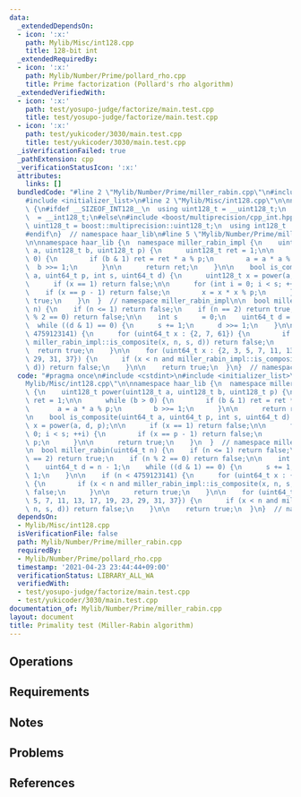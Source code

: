 ```yaml
---
data:
  _extendedDependsOn:
  - icon: ':x:'
    path: Mylib/Misc/int128.cpp
    title: 128-bit int
  _extendedRequiredBy:
  - icon: ':x:'
    path: Mylib/Number/Prime/pollard_rho.cpp
    title: Prime factorization (Pollard's rho algorithm)
  _extendedVerifiedWith:
  - icon: ':x:'
    path: test/yosupo-judge/factorize/main.test.cpp
    title: test/yosupo-judge/factorize/main.test.cpp
  - icon: ':x:'
    path: test/yukicoder/3030/main.test.cpp
    title: test/yukicoder/3030/main.test.cpp
  _isVerificationFailed: true
  _pathExtension: cpp
  _verificationStatusIcon: ':x:'
  attributes:
    links: []
  bundledCode: "#line 2 \"Mylib/Number/Prime/miller_rabin.cpp\"\n#include <cstdint>\n\
    #include <initializer_list>\n#line 2 \"Mylib/Misc/int128.cpp\"\n\nnamespace haar_lib\
    \ {\n#ifdef __SIZEOF_INT128__\n  using uint128_t = __uint128_t;\n  using int128_t\
    \  = __int128_t;\n#else\n#include <boost/multiprecision/cpp_int.hpp>\n  using\
    \ uint128_t = boost::multiprecision::uint128_t;\n  using int128_t  = boost::multiprecision::int128_t;\n\
    #endif\n}  // namespace haar_lib\n#line 5 \"Mylib/Number/Prime/miller_rabin.cpp\"\
    \n\nnamespace haar_lib {\n  namespace miller_rabin_impl {\n    uint128_t power(uint128_t\
    \ a, uint128_t b, uint128_t p) {\n      uint128_t ret = 1;\n\n      while (b >\
    \ 0) {\n        if (b & 1) ret = ret * a % p;\n        a = a * a % p;\n      \
    \  b >>= 1;\n      }\n\n      return ret;\n    }\n\n    bool is_composite(uint64_t\
    \ a, uint64_t p, int s, uint64_t d) {\n      uint128_t x = power(a, d, p);\n\n\
    \      if (x == 1) return false;\n\n      for (int i = 0; i < s; ++i) {\n    \
    \    if (x == p - 1) return false;\n        x = x * x % p;\n      }\n\n      return\
    \ true;\n    }\n  }  // namespace miller_rabin_impl\n\n  bool miller_rabin(uint64_t\
    \ n) {\n    if (n <= 1) return false;\n    if (n == 2) return true;\n    if (n\
    \ % 2 == 0) return false;\n\n    int s      = 0;\n    uint64_t d = n - 1;\n  \
    \  while ((d & 1) == 0) {\n      s += 1;\n      d >>= 1;\n    }\n\n    if (n <\
    \ 4759123141) {\n      for (uint64_t x : {2, 7, 61}) {\n        if (x < n and\
    \ miller_rabin_impl::is_composite(x, n, s, d)) return false;\n      }\n\n    \
    \  return true;\n    }\n\n    for (uint64_t x : {2, 3, 5, 7, 11, 13, 17, 19, 23,\
    \ 29, 31, 37}) {\n      if (x < n and miller_rabin_impl::is_composite(x, n, s,\
    \ d)) return false;\n    }\n\n    return true;\n  }\n}  // namespace haar_lib\n"
  code: "#pragma once\n#include <cstdint>\n#include <initializer_list>\n#include \"\
    Mylib/Misc/int128.cpp\"\n\nnamespace haar_lib {\n  namespace miller_rabin_impl\
    \ {\n    uint128_t power(uint128_t a, uint128_t b, uint128_t p) {\n      uint128_t\
    \ ret = 1;\n\n      while (b > 0) {\n        if (b & 1) ret = ret * a % p;\n \
    \       a = a * a % p;\n        b >>= 1;\n      }\n\n      return ret;\n    }\n\
    \n    bool is_composite(uint64_t a, uint64_t p, int s, uint64_t d) {\n      uint128_t\
    \ x = power(a, d, p);\n\n      if (x == 1) return false;\n\n      for (int i =\
    \ 0; i < s; ++i) {\n        if (x == p - 1) return false;\n        x = x * x %\
    \ p;\n      }\n\n      return true;\n    }\n  }  // namespace miller_rabin_impl\n\
    \n  bool miller_rabin(uint64_t n) {\n    if (n <= 1) return false;\n    if (n\
    \ == 2) return true;\n    if (n % 2 == 0) return false;\n\n    int s      = 0;\n\
    \    uint64_t d = n - 1;\n    while ((d & 1) == 0) {\n      s += 1;\n      d >>=\
    \ 1;\n    }\n\n    if (n < 4759123141) {\n      for (uint64_t x : {2, 7, 61})\
    \ {\n        if (x < n and miller_rabin_impl::is_composite(x, n, s, d)) return\
    \ false;\n      }\n\n      return true;\n    }\n\n    for (uint64_t x : {2, 3,\
    \ 5, 7, 11, 13, 17, 19, 23, 29, 31, 37}) {\n      if (x < n and miller_rabin_impl::is_composite(x,\
    \ n, s, d)) return false;\n    }\n\n    return true;\n  }\n}  // namespace haar_lib\n"
  dependsOn:
  - Mylib/Misc/int128.cpp
  isVerificationFile: false
  path: Mylib/Number/Prime/miller_rabin.cpp
  requiredBy:
  - Mylib/Number/Prime/pollard_rho.cpp
  timestamp: '2021-04-23 23:44:44+09:00'
  verificationStatus: LIBRARY_ALL_WA
  verifiedWith:
  - test/yosupo-judge/factorize/main.test.cpp
  - test/yukicoder/3030/main.test.cpp
documentation_of: Mylib/Number/Prime/miller_rabin.cpp
layout: document
title: Primality test (Miller-Rabin algorithm)
---
```


## Operations

## Requirements

## Notes

## Problems

## References
